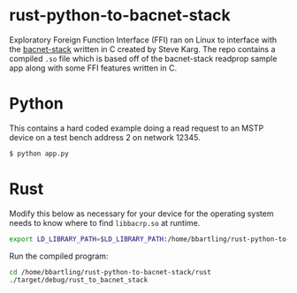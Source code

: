 # rust-python-to-bacnet-stack
Exploratory Foreign Function Interface (FFI) ran on Linux to interface with the [bacnet-stack](https://github.com/bacnet-stack/bacnet-stack) written in C created by Steve Karg.
The repo contains a compiled `.so` file which is based off of the bacnet-stack readprop sample app along with some FFI features written in C.

# Python
This contains a hard coded example doing a read request to an MSTP device on a test bench address 2 on network 12345. 
```bash
$ python app.py
```

# Rust
Modify this below as necessary for your device for the operating system needs to know where to find `libbacrp.so` at runtime.
```bash
export LD_LIBRARY_PATH=$LD_LIBRARY_PATH:/home/bbartling/rust-python-to-bacnet-stack/rust/lib
```
Run the compiled program:
```bash
cd /home/bbartling/rust-python-to-bacnet-stack/rust
./target/debug/rust_to_bacnet_stack
```



